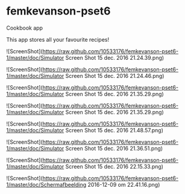 # femkevanson-pset6
Cookbook app

This app stores all your favourite recipes! 

![ScreenShot](https://raw.github.com/10533176/femkevanson-pset6-1/master/doc/Simulator Screen Shot 15 dec. 2016 21.24.39.png)

![ScreenShot](https://raw.github.com/10533176/femkevanson-pset6-1/master/doc/Simulator Screen Shot 15 dec. 2016 21.24.46.png)

![ScreenShot](https://raw.github.com/10533176/femkevanson-pset6-1/master/doc/Simulator Screen Shot 15 dec. 2016 21.35.29.png)

![ScreenShot](https://raw.github.com/10533176/femkevanson-pset6-1/master/doc/Simulator Screen Shot 15 dec. 2016 21.35.29.png)

![ScreenShot](https://raw.github.com/10533176/femkevanson-pset6-1/master/doc/Simulator Screen Shot 15 dec. 2016 21.48.57.png)

![ScreenShot](https://raw.github.com/10533176/femkevanson-pset6-1/master/doc/Simulator Screen Shot 15 dec. 2016 21.36.51.png)

![ScreenShot](https://raw.github.com/10533176/femkevanson-pset6-1/master/doc/Simulator Screen Shot 15 dec. 2016 22.15.33.png)

![ScreenShot](https://raw.github.com/10533176/femkevanson-pset6-1/master/doc/Schermafbeelding 2016-12-09 om 22.41.16.png)




